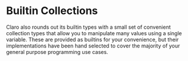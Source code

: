 # Builtin Collections

Claro also rounds out its builtin types with a small set of convenient collection types that allow you to manipulate
many values using a single variable. These are provided as builtins for your convenience, but their implementations have
been hand selected to cover the majority of your general purpose programming use cases.